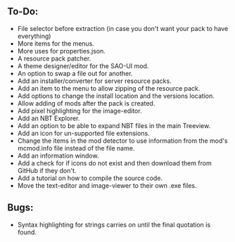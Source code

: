 ## To-Do:
- File selector before extraction (in case you don't want your pack to have everything)
- More items for the menus.
- More uses for properties.json.
- A resource pack patcher.
- A theme designer/editor for the SAO-UI mod.
- An option to swap a file out for another.
- Add an installer/converter for server resource packs.
- Add an item to the menu to allow zipping of the resource pack.
- Add options to change the install location and the versions location.
- Allow adding of mods after the pack is created.
- Add pixel highlighting for the image-editor.
- Add an NBT Explorer.
- Add an option to be able to expand NBT files in the main Treeview.
- Add an icon for un-supported file extensions.
- Change the items in the mod detector to use information from the mod's mcmod.info file instead of the file name.
- Add an information window.
- Add a check for if icons do not exist and then download them from GitHub if they don't.
- Add a tutorial on how to compile the source code.
- Move the text-editor and image-viewer to their own .exe files.

## Bugs:
- Syntax highlighting for strings carries on until the final quotation is found.
